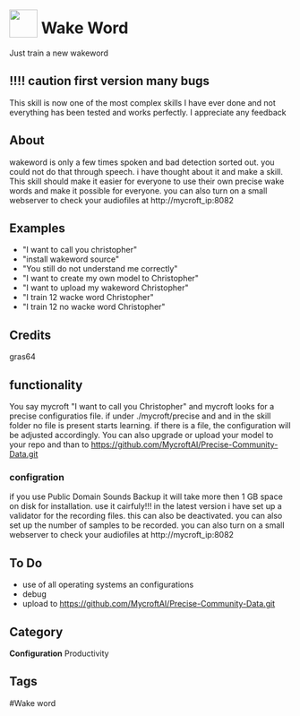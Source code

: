 # <img src="https://raw.githack.com/FortAwesome/Font-Awesome/master/svgs/solid/robot.svg" card_color="#40DBB0" width="50" height="50" style="vertical-align:bottom"/> Wake Word
Just train a new wakeword
## !!!! caution first version many bugs
This skill is now one of the most complex skills I have ever done and not everything has been tested and works perfectly. I appreciate any feedback


## About
wakeword is only a few times spoken and bad detection sorted out. you could not do that through speech. i have thought about it and make a skill.
This skill should make it easier for everyone to use their own precise wake words and make it possible for everyone. you can also turn on a small webserver to check your audiofiles at http://mycroft_ip:8082

## Examples
* "I want to call you christopher"
* "install wakeword source"
* "You still do not understand me correctly"
* "I want to create my own model to Christopher"
* "I want to upload my wakeword Christopher"
* "I train 12 wacke word Christopher"
* "I train 12 no wacke word Christopher"


## Credits
gras64
## functionality
You say mycroft "I want to call you Christopher" and mycroft looks for a precise configuratios file. if under ./mycroft/precise and and in the skill folder no file is present starts learning. if there is a file, the configuration will be adjusted accordingly. You can also upgrade or upload your model to your repo and than to https://github.com/MycroftAI/Precise-Community-Data.git 


### configration
if you use Public Domain Sounds Backup it will take more then 1 GB space on disk for installation. use it cairfuly!!!
in the latest version i have set up a validator for the recording files. this can also be deactivated. you can also set up the number of samples to be recorded. you can also turn on a small webserver to check your audiofiles at http://mycroft_ip:8082

## To Do
* use of all operating systems an configurations
* debug
* upload to https://github.com/MycroftAI/Precise-Community-Data.git


## Category
**Configuration**
Productivity

## Tags
#Wake word

